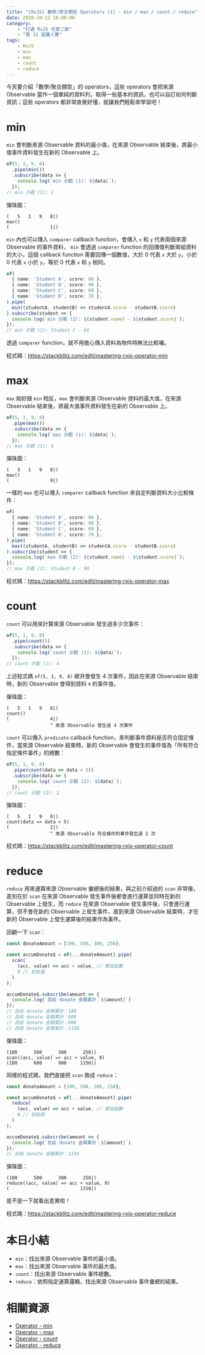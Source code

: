 ```yaml
---
title: "[RxJS] 數學/聚合類型 Operators (1) - min / max / count / reduce"
date: 2020-10-12 18:00:00
category:
	- "打通 RxJS 任督二脈"
	- "第 12 屆鐵人賽"
tags:
	- RxJS
	- min
	- max
	- count
	- reduce
---
```


今天要介紹「數學/聚合類型」的 operators，這些 operators 會把來源 Observable 當作一個單純的資料列，取得一些基本的資訊，也可以自訂如何判斷資訊；這些 operators 都非常直覺好懂，就讓我們輕鬆來學習吧！

<!-- more -->

# min

`min` 會判斷來源 Observable 資料的最小值，在來源 Observable 結束後，將最小值事件資料發生在新的 Observable 上。

```typescript
of(5, 1, 9, 8)
  .pipe(min())
  .subscribe(data => {
    console.log(`min 示範 (1): ${data}`);
  });
// min 示範 (1): 1
```

彈珠圖：

```
(   5   1   9   8|)
max()
(               1|)
```

`min` 內也可以傳入 `comparer` callback function，會傳入 `x` 和 `y` 代表兩個來源 Observable 的事件資料， `min` 會透過 `comparer` function 的回傳值判斷兩組資料的大小，這個 callback function 需要回傳一個數值，大於 0 代表 `x` 大於 `y`，小於 0 代表 `x` 小於 `y`，等於 0 代表 `x` 和 `y` 相同。

```typescript
of(
  { name: 'Student A', score: 80 },
  { name: 'Student B', score: 90 },
  { name: 'Student C', score: 60 },
  { name: 'Student D', score: 70 },
).pipe(
  min((studentA, studentB) => studentA.score - studentB.score)
).subscribe(student => {
  console.log(`min 示範 (2): ${student.name} - ${student.score}`);
});
// min 示範 (2): Student C - 60
```

透過 `comparer` function，就不用擔心傳入資料為物件時無法比較囉。

程式碼：https://stackblitz.com/edit/mastering-rxjs-operator-min

# max

`max` 剛好跟 `min` 相反，`max` 會判斷來源 Observable 資料的最大值，在來源 Observable 結束後，將最大值事件資料發生在新的 Observable 上。

```typescript
of(5, 1, 9, 8)
  .pipe(max())
  .subscribe(data => {
    console.log(`max 示範 (1): ${data}`);
  });
// max 示範 (1): 9
```

彈珠圖：

```
(   5   1   9   8|)
max()
(               9|)
```

一樣的 `max` 也可以傳入 `comparer` callback function 來自定判斷資料大小比較條件：

```typescript
of(
  { name: 'Student A', score: 80 },
  { name: 'Student B', score: 90 },
  { name: 'Student C', score: 60 },
  { name: 'Student D', score: 70 },
).pipe(
  max((studentA, studentB) => studentA.score - studentB.score)
).subscribe(student => {
  console.log(`max 示範 (2): ${student.name} - ${student.score}`);
});
// max 示範 (2): Student B - 90
```

程式碼：https://stackblitz.com/edit/mastering-rxjs-operator-max

# count

`count` 可以用來計算來源 Observable 發生過多少次事件：

```typescript
of(5, 1, 9, 8)
  .pipe(count())
  .subscribe(data => {
    console.log(`count 示範 (1): ${data}`);
  });
// count 示範 (1): 4
```

上述程式碼 `of(5, 1, 9, 8)` 總共會發生 4 次事件，因此在來源 Observable 結束時，新的 Observable 會得到資料 `4` 的事件值。

彈珠圖：

```
(   5   1   9   8|)
count()
(               4|)
                ^ 來源 Observable 發生過 4 次事件
```

`count` 可以傳入 `predicate` callback function，來判斷事件資料是否符合固定條件，當來源 Observable 結束時，新的 Observable 會發生的事件值為「所有符合指定條件事件」的總數：

```typescript
of(5, 1, 9, 8)
  .pipe(count(data => data > 5))
  .subscribe(data => {
    console.log(`count 示範 (2): ${data}`);
  });
// count 示範 (2): 2
```

彈珠圖：

```
(   5   1   9   8|)
count(data => data > 5)
(               2|)
                ^ 來源 Observable 符合條件的事件發生過 2 次
```

程式碼：https://stackblitz.com/edit/mastering-rxjs-operator-count

# reduce

`reduce` 用來運算來源 Observable 彙總後的結果，與之前介紹過的 `scan` 非常像，差別在於 `scan` 在來源 Observable 發生事件後都會進行運算並同時在新的 Observable 上發生，而 `reduce` 在來源 Observable 發生事件後，只會進行運算，但不會在新的 Observable 上發生事件，直到來源 Observable 結束時，才在新的 Observable 上發生運算後的結果作為事件。

回顧一下 `scan`：

```typescript
const donateAmount = [100, 500, 300, 250];

const accumDonate$ = of(...donateAmount).pipe(
  scan(
    (acc, value) => acc + value, // 累加函數
    0 // 初始值
  )
);

accumDonate$.subscribe(amount => {
  console.log(`目前 donate 金額累計：${amount}`)
});
// 目前 donate 金額累計：100
// 目前 donate 金額累計：600
// 目前 donate 金額累計：900
// 目前 donate 金額累計：1150
```

彈珠圖：

```
(100      500      300      250|)
scan((acc, value) => acc + value, 0)
(100      600      900     1150|)
```

同樣的程式碼，我們直接把 `scan` 換成 `reduce`：

```typescript
const donateAmount = [100, 500, 300, 250];

const accumDonate$ = of(...donateAmount).pipe(
  reduce(
    (acc, value) => acc + value, // 累加函數
    0 // 初始值
  )
);

accumDonate$.subscribe(amount => {
  console.log(`目前 donate 金額累計：${amount}`)
});
// 目前 donate 金額累計：1150
```

彈珠圖：

```
(100      500      300      250|)
reduce((acc, value) => acc + value, 0)
(                          1150|)
```

是不是一下就看出差異啦！

程式碼：https://stackblitz.com/edit/mastering-rxjs-operator-reduce

# 本日小結

- `min`：找出來源 Observable 事件的最小值。
- `max`：找出來源 Observable 事件的最大值。
- `count`：找出來源 Observable 事件總數。
- `reduce`：依照指定運算邏輯，找出來源 Observable 事件彙總的結果。

# 相關資源

- [Operator - min](https://rxjs-dev.firebaseapp.com/api/operators/min)
- [Operator - max](https://rxjs-dev.firebaseapp.com/api/operators/max)
- [Operator - count](https://rxjs-dev.firebaseapp.com/api/operators/count)
- [Operator - reduce](https://rxjs-dev.firebaseapp.com/api/operators/reduce)